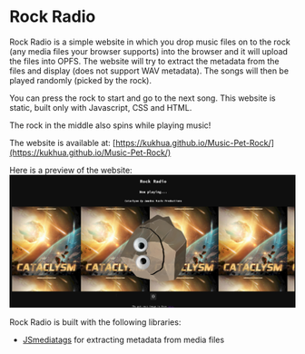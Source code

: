 # Rock Radio
Rock Radio is a simple website in which you drop music files on to the rock (any media files your browser supports) into the browser and it will upload the files into OPFS. The website will try to extract the metadata from the files and display (does not support WAV metadata). The songs will then be played randomly (picked by the rock). 

You can press the rock to start and go to the next song. This website is static, built only with Javascript, CSS and HTML.

The rock in the middle also spins while playing music!

The website is available at: [https://kukhua.github.io/Music-Pet-Rock/](https://kukhua.github.io/Music-Pet-Rock/)

Here is a preview of the website:
![Rock Radio Preview](assets/preview.png)


Rock Radio is built with the following libraries:
- [JSmediatags](https://github.com/aadsm/jsmediatags) for extracting metadata from media files